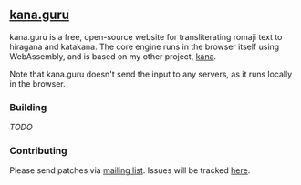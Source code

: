 ## [kana.guru](https://kana.guru)

kana.guru is a free, open-source website for transliterating romaji text to hiragana and
katakana. The core engine runs in the browser itself using WebAssembly, and is based on my
other project, [kana](https://git.sr.ht/~gbrlsnchs/kana).

Note that kana.guru doesn't send the input to any servers, as it runs locally in the browser.

### Building

_TODO_

### Contributing

Please send patches via [mailing list](mailto:~gbrlsnchs/kana-guru-dev@lists.sr.ht). Issues
will be tracked [here](https://todo.sr.ht/~gbrlsnchs/kana-guru).
